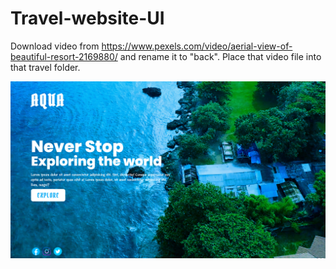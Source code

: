 # Travel-website-UI

Download video from https://www.pexels.com/video/aerial-view-of-beautiful-resort-2169880/  and rename it to "back".
Place that video file into that travel folder.


![](AquaTravels.png)
